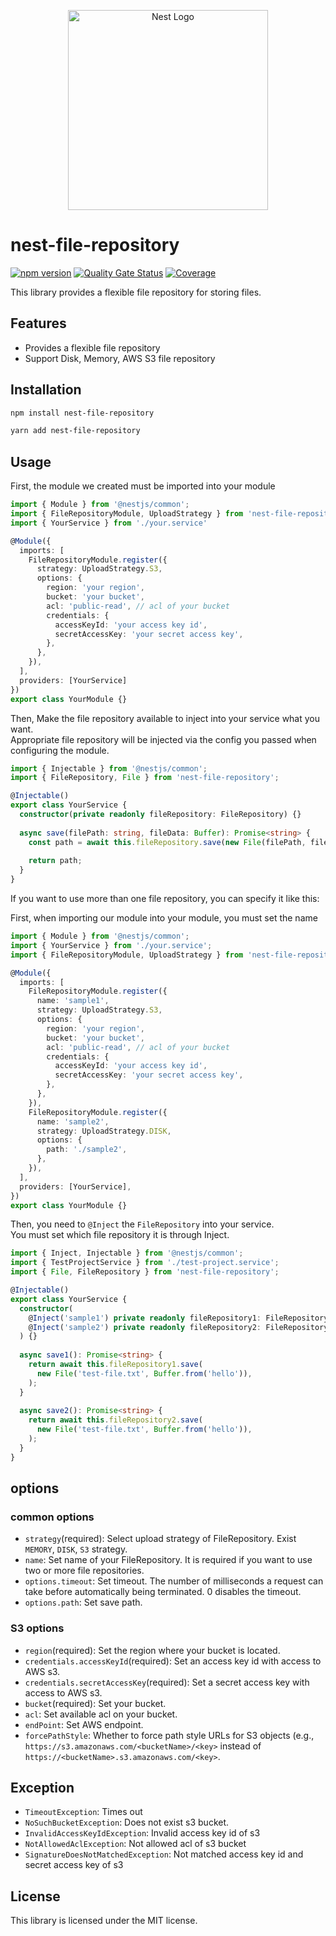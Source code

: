 <p align="center">
  <a href="https://nestjs.com"><img src="https://nestjs.com/img/logo_text.svg" alt="Nest Logo" width="320" /></a>
</p>

# nest-file-repository
[![npm version](https://badge.fury.io/js/nest-file-repository.svg)](https://badge.fury.io/js/nest-file-repository)
[![Quality Gate Status](https://sonarcloud.io/api/project_badges/measure?project=username1103_nest-file-manager&metric=alert_status)](https://sonarcloud.io/summary/new_code?id=username1103_nest-file-manager)
[![Coverage](https://sonarcloud.io/api/project_badges/measure?project=username1103_nest-file-manager&metric=coverage)](https://sonarcloud.io/summary/new_code?id=username1103_nest-file-manager)

This library provides a flexible file repository for storing files.

## Features

- Provides a flexible file repository
- Support Disk, Memory, AWS S3 file repository

## Installation

```bash
npm install nest-file-repository
```
```bash
yarn add nest-file-repository
```

## Usage

First, the module we created must be imported into your module
```typescript
import { Module } from '@nestjs/common';
import { FileRepositoryModule, UploadStrategy } from 'nest-file-repository';
import { YourService } from './your.service'

@Module({
  imports: [
    FileRepositoryModule.register({
      strategy: UploadStrategy.S3,
      options: {
        region: 'your region',
        bucket: 'your bucket',
        acl: 'public-read', // acl of your bucket
        credentials: {
          accessKeyId: 'your access key id',
          secretAccessKey: 'your secret access key',
        },
      },
    }),
  ],
  providers: [YourService]
})
export class YourModule {}
```

Then, Make the file repository available to inject into your service what you want.  
Appropriate file repository will be injected via the config you passed when configuring the module.


```typescript
import { Injectable } from '@nestjs/common';
import { FileRepository, File } from 'nest-file-repository';

@Injectable()
export class YourService {
  constructor(private readonly fileRepository: FileRepository) {}
  
  async save(filePath: string, fileData: Buffer): Promise<string> {
    const path = await this.fileRepository.save(new File(filePath, fileData))
    
    return path;
  }
}
```


If you want to use more than one file repository, you can specify it like this:

First, when importing our module into your module, you must set the name

```typescript
import { Module } from '@nestjs/common';
import { YourService } from './your.service';
import { FileRepositoryModule, UploadStrategy } from 'nest-file-repository';

@Module({
  imports: [
    FileRepositoryModule.register({
      name: 'sample1',
      strategy: UploadStrategy.S3,
      options: {
        region: 'your region',
        bucket: 'your bucket',
        acl: 'public-read', // acl of your bucket
        credentials: {
          accessKeyId: 'your access key id',
          secretAccessKey: 'your secret access key',
        },
      },
    }),
    FileRepositoryModule.register({
      name: 'sample2',
      strategy: UploadStrategy.DISK,
      options: {
        path: './sample2',
      },
    }),
  ],
  providers: [YourService],
})
export class YourModule {}
```

Then, you need to `@Inject` the `FileRepository` into your service.  
You must set which file repository it is through Inject.

```typescript
import { Inject, Injectable } from '@nestjs/common';
import { TestProjectService } from './test-project.service';
import { File, FileRepository } from 'nest-file-repository';

@Injectable()
export class YourService {
  constructor(
    @Inject('sample1') private readonly fileRepository1: FileRepository,
    @Inject('sample2') private readonly fileRepository2: FileRepository,
  ) {}
  
  async save1(): Promise<string> {
    return await this.fileRepository1.save(
      new File('test-file.txt', Buffer.from('hello')),
    );
  }
  
  async save2(): Promise<string> {
    return await this.fileRepository2.save(
      new File('test-file.txt', Buffer.from('hello')),
    );
  }
}
```

## options

### common options

- `strategy`(required): Select upload strategy of FileRepository. Exist `MEMORY`, `DISK`, `S3` strategy.
- `name`: Set name of your FileRepository. It is required if you want to use two or more file repositories.
- `options.timeout`: Set timeout. The number of milliseconds a request can take before automatically being terminated. 0 disables the timeout.
- `options.path`: Set save path.

### S3 options

- `region`(required): Set the region where your bucket is located.
- `credentials.accessKeyId`(required): Set an access key id with access to AWS s3.
- `credentials.secretAccessKey`(required): Set a secret access key with access to AWS s3.
- `bucket`(required): Set your bucket.
- `acl`: Set available acl on your bucket.
- `endPoint`: Set AWS endpoint.
- `forcePathStyle`: Whether to force path style URLs for S3 objects (e.g., `https://s3.amazonaws.com/<bucketName>/<key>` instead of `https://<bucketName>.s3.amazonaws.com/<key>`.
    
## Exception

- `TimeoutException`: Times out
- `NoSuchBucketException`: Does not exist s3 bucket.
- `InvalidAccessKeyIdException`: Invalid access key id of s3
- `NotAllowedAclException`: Not allowed acl of s3 bucket
- `SignatureDoesNotMatchedException`: Not matched access key id and secret access key of s3


## License

This library is licensed under the MIT license.
